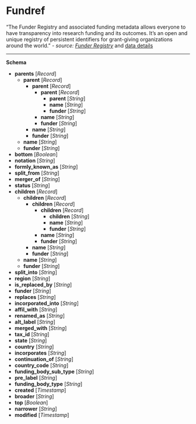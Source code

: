 # Fundref

“The Funder Registry and associated funding metadata allows everyone to have transparency 
into research funding and its outcomes. It’s an open and unique registry of persistent 
identifiers for grant-giving organizations around the world.”
 _- source: [Funder Registry](https://www.crossref.org/services/funder-registry/)_ 
and [data details](https://github.com/CrossRef/rest-api-doc)

---

**Schema**

+ **parents** [*Record*]
    + **parent** [*Record*]
        + **parent** [*Record*]
            + **parent** [*Record*]
                + **parent** [*String*]
                + **name** [*String*]
                + **funder** [*String*]
            + **name** [*String*]
            + **funder** [*String*]
        + **name** [*String*]
        + **funder** [*String*]
    + **name** [*String*]
    + **funder** [*String*]
+ **bottom** [*Boolean*]
+ **notation** [*String*]
+ **formly_known_as** [*String*]
+ **split_from** [*String*]
+ **merger_of** [*String*]
+ **status** [*String*]
+ **children** [*Record*]
    + **children** [*Record*]
        + **children** [*Record*]
            + **children** [*Record*]
                + **children** [*String*]
                + **name** [*String*]
                + **funder** [*String*]
            + **name** [*String*]
            + **funder** [*String*]
        + **name** [*String*]
        + **funder** [*String*]
    + **name** [*String*]
    + **funder** [*String*]
+ **split_into** [*String*]
+ **region** [*String*]
+ **is_replaced_by** [*String*]
+ **funder** [*String*]
+ **replaces** [*String*]
+ **incorporated_into** [*String*]
+ **affil_with** [*String*]
+ **renamed_as** [*String*]
+ **alt_label** [*String*]
+ **merged_with** [*String*]
+ **tax_id** [*String*]
+ **state** [*String*]
+ **country** [*String*]
+ **incorporates** [*String*]
+ **continuation_of** [*String*]
+ **country_code** [*String*]
+ **funding_body_sub_type** [*String*]
+ **pre_label** [*String*]
+ **funding_body_type** [*String*]
+ **created** [*Timestamp*]
+ **broader** [*String*]
+ **top** [*Boolean*]
+ **narrower** [*String*]
+ **modified** [*Timestamp*]

